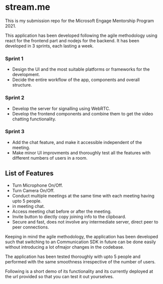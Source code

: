 # stream.me
This is my submission repo for the Microsoft Engage Mentorship Program 2021.

This application has been developed following the agile methodology using react for the frontend part and nodejs for the backend. 
It has been developed in 3 sprints, each lasting a week.

### Sprint 1
* Design the UI and the most suitable platforms or frameworks for the development.
* Decide the entire workflow of the app, components and overall structure.

### Sprint 2
* Develop the server for signalling using WebRTC.
* Develop the frontend components and combine them to get the video chatting functionality.

### Sprint 3
* Add the chat feature, and make it accessible independent of the meeting.
* Make minor UI improvments and thoroughly test all the features with different numbers of users in a room.

## List of Features
* Turn Microphone On/Off.
* Turn Camera On/Off.
* Conduct multiple meetings at the same time with each meeting having upto 5 people.
* in meeting chat.
* Access meeting chat before or after the meeting.
* Invite button to diectly copy joining info to the clipboard.
* Secure and fast, does not involve any intermediate server, direct peer to peer connections.


Keeping in mind the agile methodology, the application has been developed such that switching to an Communication SDK 
in future can be done easily without introducing a lot ofmajor changes in the codebase.

The application has been tested thoroughly with upto 5 people and performed with the same smoothness irrespective of the number of users.

Following is a short demo of its functionality and its currently deployed at the url provided so that you can test it out yourselves.
